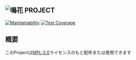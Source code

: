 ![鳴花 PROJECT](https://s3.akarinext.org/assets/*/HIME%20MIKOT%20%282%29.png)
---
[![Maintainability](https://api.codeclimate.com/v1/badges/119394261045aa8b18c4/maintainability)](https://codeclimate.com/github/sousuke0422/Mikoto/maintainability)
[![Test Coverage](https://api.codeclimate.com/v1/badges/119394261045aa8b18c4/test_coverage)](https://codeclimate.com/github/sousuke0422/Mikoto/test_coverage)

## 概要
このProjectは[MPL-2.0](LICENSE)ライセンスのもと配布または使用できます
